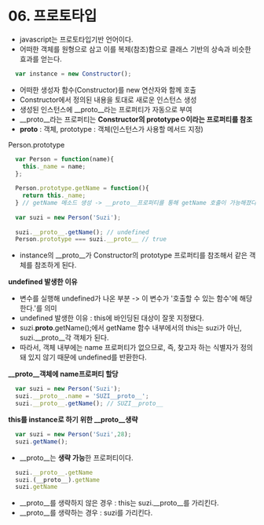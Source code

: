 # 06. 프로토타입

- javascript는 프로토타입기반 언어이다.
- 어떠한 객체를 원형으로 삼고 이를 복제(참조)함으로 클래스 기반의 상속과 비슷한 효과를 얻는다.

```javascript
  var instance = new Constructor();
```
- 어떠한 생성자 함수(Constructor)를 new 연산자와 함께 호출
- Constructor에서 정의된 내용을 토대로 새로운 인스턴스 생성
- 생성된 인스턴스에 __proto__라는 프로퍼티가 자동으로 부여
- __proto__라는 프로퍼티는 **Constructor의 prototypeㅇ이라는 프로퍼티를 참조**
- __proto__ : 객체, prototype : 객체(인스턴스가 사용할 메서드 지정)

Person.prototype
```javascript
  var Person = function(name){
    this._name = name;
  };
  
  Person.prototype.getName = function(){
    return this._name;
  } // getName 메소드 생성 -> __proto__프로퍼티를 통해 getName 호출이 가능해졌다.
  
  var suzi = new Person('Suzi');
  
  suzi.__proto__.getName(); // undefined
  Person.prototype === suzi.__proto__ // true
```
- instance의 __proto__가 Constructor의 prototype 프로퍼티를 참조해서 같은 객체를 참조하게 된다.

**undefined 발생한 이유**
- 변수를 실행해 undefined가 나온 부분 -> 이 변수가 '호출할 수 있는 함수'에 해당한다.'를 의미
- undefined 발생한 이유 : this에 바인딩된 대상이 잘못 지정됐다.
- suzi.__proto__.getName();에서 getName 함수 내부에서의 this는 suzi가 아닌, suzi.__proto__각 객체가 된다.
- 따라서, 객체 내부에는 name 프로퍼티가 없으므로, 즉, 찾고자 하는 식별자가 정의돼 있지 않기 때문에 undefined를 반환한다.

**__proto__객체에 name프로퍼티 할당**
```javascript
  var suzi = new Person('Suzi');
  suzi.__proto__.name = 'SUZI__proto__';
  suzi.__proto__.getName(); // SUZI__proto__
```
**this를 instance로 하기 위한 __proto__생략**
```javascript
  var suzi = new Person('Suzi',28);
  suzi.getName();
```
- __proto__는 **생략 가능**한 프로퍼티이다.

```javascript
  suzi.__proto__.getName
  suzi.(__proto__).getName
  suzi.getName
```
- __proto__를 생략하지 않은 경우 : this는 suzi.__proto__를 가리킨다.
- __proto__를 생략하는 경우 : suzi를 가리킨다.
